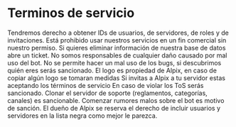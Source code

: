 # Terminos de servicio

Tendremos derecho a obtener IDs de usuarios, de servidores, de roles y de invitaciones.
Está prohibido usar nuestros servicios en un fin comercial sin nuestro permiso.
Si quieres eliminar información de nuestra base de datos abre un ticket.
No somos responsables de cualquier daño causado por mal uso del bot.
No se permite hacer un mal uso de los bugs, si descubrimos quién eres serás sancionado.
El logo es propiedad de Alpix, en caso de copiar algún logo se tomaran medidas
Si invitas a Alpix a tu servidor estas aceptando los términos de servicio
En caso de violar los ToS serás sancionado.
Clonar el servidor de soporte (reglamentos, categorías, canales) es sancionable.
Comenzar rumores malos sobre el bot es motivo de sanción.
El dueño de Alpix se reserva el derecho de incluir usuarios y servidores en la lista negra como mejor le parezca.
​
